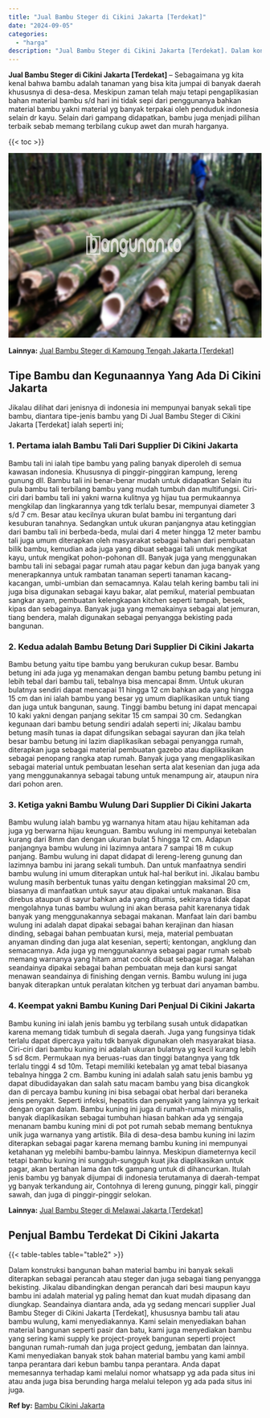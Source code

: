 ```yaml
---
title: "Jual Bambu Steger di Cikini Jakarta [Terdekat]"
date: "2024-09-05"
categories: 
  - "harga"
description: "Jual Bambu Steger di Cikini Jakarta [Terdekat]. Dalam konstruksi bangunan bahan material bambu ini banyak sekali diterapkan sebagai perancah atau steger dan..."
---
```


**Jual Bambu Steger di Cikini Jakarta \[Terdekat\]** – Sebagaimana yg kita kenal bahwa bambu adalah tanaman yang bisa kita jumpai di banyak daerah khususnya di desa-desa. Meskipun zaman telah maju tetapi pengaplikasian bahan material bambu s/d hari ini tidak sepi dari penggunanya bahkan material bambu yakni material yg banyak terpakai oleh penduduk indonesia selain dr kayu. Selain dari gampang didapatkan, bambu juga menjadi pilihan terbaik sebab memang terbilang cukup awet dan murah harganya.

{{< toc >}}

![Jual Bambu Steger di Cikini Jakarta [Terdekat]](/images/jual-bambu-tali-31.png)

**Lainnya:** [Jual Bambu Steger di Kampung Tengah Jakarta \[Terdekat\]](https://bambu.bangunan.co/jual-bambu-steger-di-kampung-tengah-jakarta-terdekat/)

## Tipe Bambu dan Kegunaannya Yang Ada Di Cikini Jakarta

Jikalau dilihat dari jenisnya di indonesia ini mempunyai banyak sekali tipe bambu, diantara tipe-jenis bambu yang Di Jual Bambu Steger di Cikini Jakarta \[Terdekat\] ialah seperti ini;

### 1\. Pertama ialah Bambu Tali Dari Supplier Di Cikini Jakarta

Bambu tali ini ialah tipe bambu yang paling banyak diperoleh di semua kawasan indonesia. Khususnya di pinggir-pinggiran kampung, lereng gunung dll. Bambu tali ini benar-benar mudah untuk didapatkan Selain itu pula bambu tali terbilang bambu yang mudah tumbuh dan multifungsi. Ciri-ciri dari bambu tali ini yakni warna kulitnya yg hijau tua permukaannya mengkilap dan lingkarannya yang tdk terlalu besar, mempunyai diameter 3 s/d 7 cm. Besar atau kecilnya ukuran bulat bambu ini tergantung dari kesuburan tanahnya. Sedangkan untuk ukuran panjangnya atau ketinggian dari bambu tali ini berbeda-beda, mulai dari 4 meter hingga 12 meter bambu tali juga umum diterapkan oleh masyarakat sebagai bahan dari pembuatan bilik bambu, kemudian ada juga yang dibuat sebagai tali untuk mengikat kayu, untuk mengikat pohon-pohonan dll. Banyak juga yang menggunakan bambu tali ini sebagai pagar rumah atau pagar kebun dan juga banyak yang menerapkannya untuk rambatan tanaman seperti tanaman kacang-kacangan, umbi-umbian dan semacamnya. Kalau telah kering bambu tali ini juga bisa digunakan sebagai kayu bakar, alat pemikul, material pembuatan sangkar ayam, pembuatan kelengkapan kitchen seperti tampah, besek, kipas dan sebagainya. Banyak juga yang memakainya sebagai alat jemuran, tiang bendera, malah digunakan sebagai penyangga bekisting pada bangunan.

### 2\. Kedua adalah Bambu Betung Dari Supplier Di Cikini Jakarta

Bambu betung yaitu tipe bambu yang berukuran cukup besar. Bambu betung ini ada juga yg menamakan dengan bambu petung bambu petung ini lebih tebal dari bambu tali, tebalnya bisa mencapai 8mm. Untuk ukuran bulatnya sendiri dapat mencapai 11 hingga 12 cm bahkan ada yang hingga 15 cm dan ini ialah bambu yang besar yg umum diaplikasikan untuk tiang dan juga untuk bangunan, saung. Tinggi bambu betung ini dapat mencapai 10 kaki yakni dengan panjang sekitar 15 cm sampai 30 cm. Sedangkan kegunaan dari bambu betung sendiri adalah seperti ini; Jikalau bambu betung masih tunas ia dapat difungsikan sebagai sayuran dan jika telah besar bambu betung ini lazim diaplikasikan sebagai penyangga rumah, diterapkan juga sebagai material pembuatan gazebo atau diaplikasikan sebagai penopang rangka atap rumah. Banyak juga yang mengaplikasikan sebagai material untuk pembuatan lesehan serta alat kesenian dan juga ada yang menggunakannya sebagai tabung untuk menampung air, ataupun nira dari pohon aren.

### 3\. Ketiga yakni Bambu Wulung Dari Supplier Di Cikini Jakarta

Bambu wulung ialah bambu yg warnanya hitam atau hijau kehitaman ada juga yg berwarna hijau keunguan. Bambu wulung ini mempunyai ketebalan kurang dari 8mm dan dengan ukuran bulat 5 hingga 12 cm. Adapun panjangnya bambu wulung ini lazimnya antara 7 sampai 18 m cukup panjang. Bambu wulung ini dapat didapat di lereng-lereng gunung dan lazimnya bambu ini jarang sekali tumbuh. Dan untuk manfaatnya sendiri bambu wulung ini umum diterapkan untuk hal-hal berikut ini. Jikalau bambu wulung masih berbentuk tunas yaitu dengan ketinggian maksimal 20 cm, biasanya di manfaatkan untuk sayur atau dipakai untuk makanan. Bisa direbus ataupun di sayur bahkan ada yang ditumis, sekiranya tidak dapat mengolahnya tunas bambu wulung ini akan berasa pahit karenanya tidak banyak yang menggunakannya sebagai makanan. Manfaat lain dari bambu wulung ini adalah dapat dipakai sebagai bahan kerajinan dan hiasan dinding, sebagai bahan pembuatan kursi, meja, material pembuatan anyaman dinding dan juga alat kesenian, seperti; kentongan, angklung dan semacamnya. Ada juga yg menggunakannya sebagai pagar rumah sebab memang warnanya yang hitam amat cocok dibuat sebagai pagar. Malahan seandainya dipakai sebagai bahan pembuatan meja dan kursi sangat menawan seandainya di finishing dengan vernis. Bambu wulung ini juga banyak diterapkan untuk peralatan kitchen yg terbuat dari anyaman bambu.

### 4\. Keempat yakni Bambu Kuning Dari Penjual Di Cikini Jakarta

Bambu kuning ini ialah jenis bambu yg terbilang susah untuk didapatkan karena memang tidak tumbuh di segala daerah. Juga yang fungsinya tidak terlalu dapat dipercaya yaitu tdk banyak digunakan oleh masyarakat biasa. Ciri-ciri dari bambu kuning ini adalah ukuran bulatnya yg kecil kurang lebih 5 sd 8cm. Permukaan nya beruas-ruas dan tinggi batangnya yang tdk terlalu tinggi 4 sd 10m. Tetapi memiliki ketebalan yg amat tebal biasanya tebalnya hingga 2 cm. Bambu kuning ini adalah salah satu jenis bambu yg dapat dibudidayakan dan salah satu macam bambu yang bisa dicangkok dan di percaya bambu kuning ini bisa sebagai obat herbal dari beraneka jenis penyakit. Seperti infeksi, hepatitis dan penyakit yang lainnya yg terkait dengan organ dalam. Bambu kuning ini juga di rumah-rumah minimalis, banyak diaplikasikan sebagai tumbuhan hiasan bahkan ada yg sengaja menanam bambu kuning mini di pot pot rumah sebab memang bentuknya unik juga warnanya yang artistik. Bila di desa-desa bambu kuning ini lazim diterapkan sebagai pagar karena memang bambu kuning ini mempunyai ketahanan yg melebihi bambu-bambu lainnya. Meskipun diameternya kecil tetapi bambu kuning ini sungguh-sungguh kuat jika diaplikasikan untuk pagar, akan bertahan lama dan tdk gampang untuk di dihancurkan. Itulah jenis bambu yg banyak dijumpai di indonesia terutamanya di daerah-tempat yg banyak terkandung air, Contohnya di lereng gunung, pinggir kali, pinggir sawah, dan juga di pinggir-pinggir selokan.

**Lainnya:** [Jual Bambu Steger di Melawai Jakarta \[Terdekat\]](https://bambu.bangunan.co/jual-bambu-steger-di-melawai-jakarta-terdekat/)

## Penjual Bambu Terdekat Di Cikini Jakarta

{{< table-tables table="table2" >}}

Dalam konstruksi bangunan bahan material bambu ini banyak sekali diterapkan sebagai perancah atau steger dan juga sebagai tiang penyangga bekisting. Jikalau dibandingkan dengan perancah dari besi maupun kayu bambu ini adalah material yg paling hemat dan kuat mudah dipasang dan diungkap. Seandainya diantara anda, ada yg sedang mencari supplier Jual Bambu Steger di Cikini Jakarta \[Terdekat\], khususnya bambu tali atau bambu wulung, kami menyediakannya. Kami selain menyediakan bahan material bangunan seperti pasir dan batu, kami juga menyediakan bambu yang sering kami supply ke project-proyek bangunan seperti project bangunan rumah-rumah dan juga project gedung, jembatan dan lainnya. Kami menyediakan banyak stok bahan material bambu yang kami ambil tanpa perantara dari kebun bambu tanpa perantara. Anda dapat memesannya terhadap kami melalui nomor whatsapp yg ada pada situs ini atau anda juga bisa berunding harga melalui telepon yg ada pada situs ini juga.

**Ref by:** [Bambu Cikini Jakarta](https://id.wikipedia.org/wiki/Bambu)
